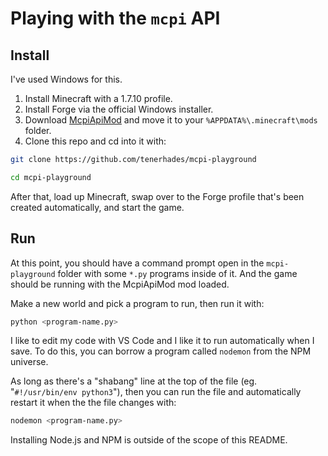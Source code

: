 # Playing with the `mcpi` API

## Install

I've used Windows for this.

1. Install Minecraft with a 1.7.10 profile.
2. Install Forge via the official Windows installer.
3. Download [McpiApiMod](https://github.com/kbsriram/mcpiapi) and move it to your `%APPDATA%\.minecraft\mods` folder.
4. Clone this repo and cd into it with:

```sh
git clone https://github.com/tenerhades/mcpi-playground

cd mcpi-playground
```

After that, load up Minecraft, swap over to the Forge profile that's been created automatically, and start the game.

## Run

At this point, you should have a command prompt open in the `mcpi-playground` folder with some `*.py` programs inside of it. And the game should be running with the McpiApiMod mod loaded.

Make a new world and pick a program to run, then run it with:

```sh
python <program-name.py>
```

I like to edit my code with VS Code and I like it to run automatically when I save. To do this, you can borrow a program called `nodemon` from the NPM universe.

As long as there's a "shabang" line at the top of the file (eg. "`#!/usr/bin/env python3`"), then you can run the file and automatically restart it when the the file changes with:

```sh
nodemon <program-name.py>
```

Installing Node.js and NPM is outside of the scope of this README.

